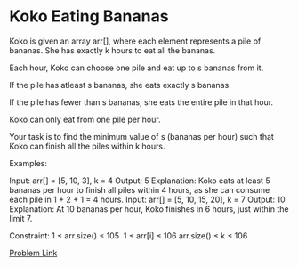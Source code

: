 # Koko Eating Bananas

Koko is given an array arr[], where each element represents a pile of bananas. She has exactly k hours to eat all the bananas.

Each hour, Koko can choose one pile and eat up to s bananas from it.

If the pile has atleast s bananas, she eats exactly s bananas.

If the pile has fewer than s bananas, she eats the entire pile in that hour.

Koko can only eat from one pile per hour.

Your task is to find the minimum value of s (bananas per hour) such that Koko can finish all the piles within k hours.

Examples:

Input: arr[] = [5, 10, 3], k = 4
Output: 5
Explanation: Koko eats at least 5 bananas per hour to finish all piles within 4 hours, as she can consume each pile in 1 + 2 + 1 = 4 hours.
Input: arr[] = [5, 10, 15, 20], k = 7
Output: 10
Explanation: At 10 bananas per hour, Koko finishes in 6 hours, just within the limit 7.

Constraint:
1 ≤ arr.size() ≤ 105 
1 ≤ arr[i] ≤ 106
arr.size() ≤ k ≤ 106

[Problem Link](https://www.geeksforgeeks.org/problems/koko-eating-bananas/1)